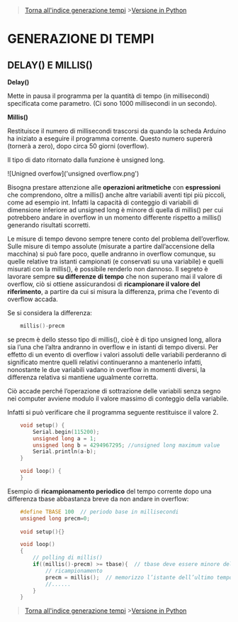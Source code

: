 >[Torna all'indice generazione tempi](indexgenerazionetempi.md)     >[Versione in Python](timefuncpy.md)

# **GENERAZIONE DI TEMPI**

## **DELAY() E MILLIS()**

**Delay()**

Mette in pausa il programma per la quantità di tempo (in millisecondi) specificata come parametro. (Ci sono 1000 millisecondi in un secondo).

**Millis()**

Restituisce il numero di millisecondi trascorsi da quando la scheda Arduino ha iniziato a eseguire il programma corrente. Questo numero supererà (tornerà a zero), dopo circa 50 giorni (overflow).

Il tipo di dato ritornato dalla funzione è unsigned long.

![Unigned overfow]('unsigned overflow.png')

Bisogna prestare attenzione alle **operazioni aritmetiche** con **espressioni** che comprendono, oltre a millis() anche altre variabili aventi tipi più piccoli, come ad esempio int. Infatti la capacità di conteggio di variabili di dimensione inferiore ad unsigned long è minore di quella di millis() per cui potrebbero andare in overflow in un momento differente rispetto a millis() generando risultati scorretti.

Le misure di tempo devono sempre tenere conto del problema dell’overflow.  Sulle misure di tempo assolute (misurate a partire dall’accensione della macchina) si può fare poco, quelle andranno in overflow comunque, su quelle relative tra istanti campionati (e conservati su una variabile) e quelli misurati con la millis(), è possibile renderlo non dannoso. Il segreto è lavorare sempre **su differenze di tempo** che non superano mai il valore di overflow, ciò si ottiene assicurandosi di **ricampionare il valore del riferimento**, a partire da cui si misura la differenza, prima che l'evento di overflow accada. 

Se si considera la differenza:
```C++
	millis()-precm
```
se precm è dello stesso tipo di millis(), cioè è di tipo unsigned long, allora sia l’una che l’altra andranno in overflow e in istanti di tempo diversi. Per effetto di un evento di overflow i valori assoluti delle variabili perderanno di significato mentre quelli relativi continueranno a mantenerlo infatti, nonostante le due variabili vadano in overflow in momenti diversi, la differenza relativa si mantiene ugualmente corretta. 

Ciò accade perché l’operazione di sottrazione delle variabili senza segno nei computer avviene modulo il valore massimo di conteggio della variabile.

Infatti si può verificare che il programma seguente restituisce il valore 2.
```C++
	void setup() {
		Serial.begin(115200);
		unsigned long a = 1;
		unsigned long b = 4294967295; //unsigned long maximum value
		Serial.println(a-b);
	}

	void loop() {
	}
```
Esempio di **ricampionamento periodico** del tempo corrente dopo una differenza tbase abbastanza breve da non andare in overflow:
```C++
	#define TBASE 100  // periodo base in millisecondi
	unsigned long precm=0;
	
	void setup(){}

	void loop()
	{
		// polling di millis()
		if((millis()-precm) >= tbase){  // tbase deve essere minore del valore di overflow
			// ricampionamento
			precm = millis();  // memorizzo l’istante dell’ultimo tempo “buono per eseguire”
			//......
		}
	}
```
>[Torna all'indice generazione tempi](indexgenerazionetempi.md)     >[Versione in Python](timefuncpy.md)
